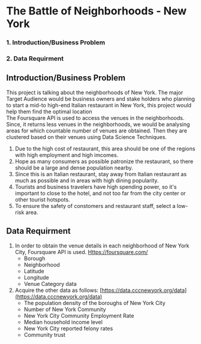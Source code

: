 # The Battle of Neighborhoods - New York
### 1. Introduction/Business Problem
### 2. Data Requirment

## Introduction/Business Problem

This project is talking about the neighborhoods of New York. The major Target Audience would be business owners and stake holders who planning to start a mid-to high-end Italian
restaurant in New York, this project would help them find the optimal location  <br>
The Foursquare API is used to access the venues in the neighborhoods. Since, it returns less venues in the neighborhoods, 
we would be analysing areas for which countable number of venues are obtained. Then they are clustered based on their venues using Data Science Techniques.

1. Due to the high cost of restaurant, this area should be one of the regions with high employment and high imcomes.
2. Hope as many consumers as possible patronize the restaurant, so there should be a large and dense population nearby.
3. Since this is an Italian restaurant, stay away from Italian restaurant as much as possible and in areas with high dining popularity.
4. Tourists and business travelers have high spending power, so it's important to close to the hotel, and not too far from the city center or other tourist hotspots.
5. To ensure the safety of constomers and restaurant staff, select a low-risk area.

## Data Requirment
1. In order to obtain the venue details in each neighborhood of New York City, Foursquare API is used.
   [Https://foursquare.com/](https://foursquare.com/)
   * Borough
   * Neighborhood	
   * Latitude
   * Longitude
   * Venue Category data
2. Acquire the other data as follows:
   [https://data.cccnewyork.org/data](https://data.cccnewyork.org/data)
   * The population density of the boroughs of New York City
   * Number of New York Community
   * New York City Community Employment Rate
   * Median household income level
   * New York City reported felony rates
   * Community trust
   
   
